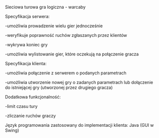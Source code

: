 Sieciowa turowa gra logiczna - warcaby

Specyfikacja serwera:

-umożliwia prowadzenie wielu gier jednocześnie

-weryfikuje poprawność ruchów zgłaszanych przez klientów

-wykrywa koniec gry

-umożliwia wylistowanie gier, które oczekują na połączenie gracza

Specyfikacja klienta:

-umożliwia połączenie z serwerem o podanych parametrach

-umożliwia utworzenie nowej gry o zadanych parametrach lub dołączenie do istniejącej gry (utworzonej przez drugiego gracza)

Dodatkowa funkcjonalność:

-limit czasu tury

-zliczanie ruchów graczy

Język programowania zastosowany do implementacji klienta: Java (GUI w Swing)